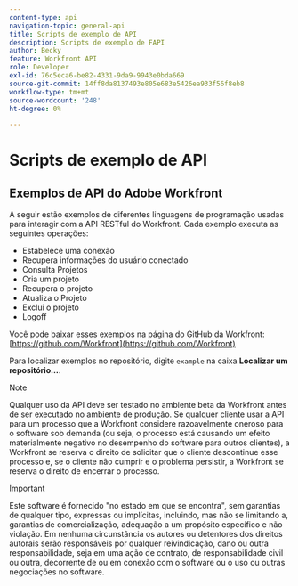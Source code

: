 ```yaml
---
content-type: api
navigation-topic: general-api
title: Scripts de exemplo de API
description: Scripts de exemplo de FAPI
author: Becky
feature: Workfront API
role: Developer
exl-id: 76c5eca6-be82-4331-9da9-9943e0bda669
source-git-commit: 14ff8da8137493e805e683e5426ea933f56f8eb8
workflow-type: tm+mt
source-wordcount: '248'
ht-degree: 0%

---
```



# Scripts de exemplo de API

## Exemplos de API do Adobe Workfront

A seguir estão exemplos de diferentes linguagens de programação usadas para interagir com a API RESTful do Workfront. Cada exemplo executa as seguintes operações:

* Estabelece uma conexão
* Recupera informações do usuário conectado
* Consulta Projetos
* Cria um projeto
* Recupera o projeto
* Atualiza o Projeto
* Exclui o projeto
* Logoff

Você pode baixar esses exemplos na página do GitHub da Workfront:  [https://github.com/Workfront](https://github.com/Workfront)

Para localizar exemplos no repositório, digite `example` na caixa **Localizar um repositório...**.

>[!NOTE]
>
>Qualquer uso da API deve ser testado no ambiente beta da Workfront antes de ser executado no ambiente de produção. Se qualquer cliente usar a API para um processo que a Workfront considere razoavelmente oneroso para o software sob demanda (ou seja, o processo está causando um efeito materialmente negativo no desempenho do software para outros clientes), a Workfront se reserva o direito de solicitar que o cliente descontinue esse processo e, se o cliente não cumprir e o problema persistir, a Workfront se reserva o direito de encerrar o processo.

>[!IMPORTANT]
>
>Este software é fornecido &quot;no estado em que se encontra&quot;, sem garantias de qualquer tipo, expressas ou implícitas, incluindo, mas não se limitando a, garantias de comercialização, adequação a um propósito específico e não violação. Em nenhuma circunstância os autores ou detentores dos direitos autorais serão responsáveis por qualquer reivindicação, dano ou outra responsabilidade, seja em uma ação de contrato, de responsabilidade civil ou outra, decorrente de ou em conexão com o software ou o uso ou outras negociações no software.

